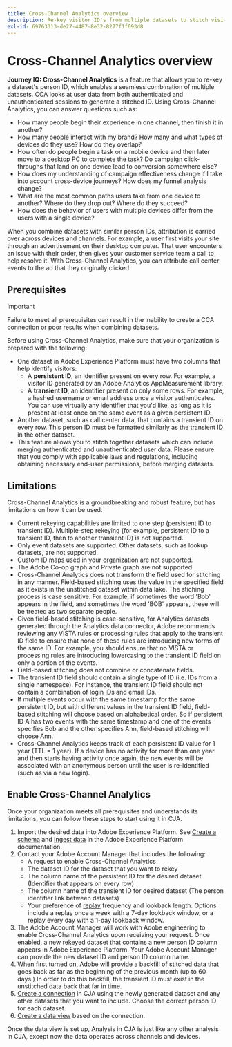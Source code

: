 ```yaml
---
title: Cross-Channel Analytics overview
description: Re-key visitor ID's from multiple datasets to stitch visitors together.
exl-id: 69763313-de27-4487-8e32-8277f1f693d8
---
```

# Cross-Channel Analytics overview

**Journey IQ: Cross-Channel Analytics** is a feature that allows you to re-key a dataset's person ID, which enables a seamless combination of multiple datasets. CCA looks at user data from both authenticated and unauthenticated sessions to generate a stitched ID. Using Cross-Channel Analytics, you can answer questions such as:

* How many people begin their experience in one channel, then finish it in another?
* How many people interact with my brand? How many and what types of devices do they use? How do they overlap?
* How often do people begin a task on a mobile device and then later move to a desktop PC to complete the task? Do campaign click-throughs that land on one device lead to conversion somewhere else?
* How does my understanding of campaign effectiveness change if I take into account cross-device journeys? How does my funnel analysis change?
* What are the most common paths users take from one device to another? Where do they drop out? Where do they succeed?
* How does the behavior of users with multiple devices differ from the users with a single device?

When you combine datasets with similar person IDs, attribution is carried over across devices and channels. For example, a user first visits your site through an advertisement on their desktop computer. That user encounters an issue with their order, then gives your customer service team a call to help resolve it. With Cross-Channel Analytics, you can attribute call center events to the ad that they originally clicked.

## Prerequisites

>[!IMPORTANT]
>
>Failure to meet all prerequisites can result in the inability to create a CCA connection or poor results when combining datasets.

Before using Cross-Channel Analytics, make sure that your organization is prepared with the following:

* One dataset in Adobe Experience Platform must have two columns that help identify visitors:
  * A **persistent ID**, an identifier present on every row. For example, a visitor ID generated by an Adobe Analytics AppMeasurement library.
  * A **transient ID**, an identifier present on only some rows. For example, a hashed username or email address once a visitor authenticates. You can use virtually any identifier that you'd like, as long as it is present at least once on the same event as a given persistent ID.
* Another dataset, such as call center data, that contains a transient ID on every row. This person ID must be formatted similarly as the transient ID in the other dataset.
* This feature allows you to stitch together datasets which can include merging authenticated and unauthenticated user data. Please ensure that you comply with applicable laws and regulations, including obtaining necessary end-user permissions, before merging datasets.

## Limitations

Cross-Channel Analytics is a groundbreaking and robust feature, but has limitations on how it can be used.

* Current rekeying capabilities are limited to one step (persistent ID to transient ID). Multiple-step rekeying (for example, persistent ID to a transient ID, then to another transient ID) is not supported.
* Only event datasets are supported. Other datasets, such as lookup datasets, are not supported.
* Custom ID maps used in your organization are not supported.
* The Adobe Co-op graph and Private graph are not supported.
* Cross-Channel Analytics does not transform the field used for stitching in any manner. Field-based stitching uses the value in the specified field as it exists in the unstitched dataset within data lake. The stiching process is case sensitive. For example, if sometimes the word 'Bob' appears in the field, and sometimes the word 'BOB' appears, these will be treated as two separate people.
* Given field-based stitching is case-sensitive, for Analytics datasets generated through the Analytics data connector, Adobe recommends reviewing any VISTA rules or processing rules that apply to the transient ID field to ensure that none of these rules are introducing new forms of the same ID. For example, you should ensure that no VISTA or processing rules are introducing lowercasing to the transient ID field on only a portion of the events.
* Field-based stitching does not combine or concatenate fields. 
* The transient ID field should contain a single type of ID (i.e. IDs from a single namespace). For instance, the transient ID field should not contain a combination of login IDs and email IDs.
* If multiple events occur with the same timestamp for the same persistent ID, but with different values in the transient ID field, field-based stitching will choose based on alphabetical order. So if persistent ID A has two events with the same timestamp and one of the events specifies Bob and the other specifies Ann, field-based stitching will choose Ann.
* Cross-Channel Analytics keeps track of each persistent ID value for 1 year (TTL = 1 year). If a device has no activity for more than one year and then starts having activity once again, the new events will be associated with an anonymous person until the user is re-identified (such as via a new login).


## Enable Cross-Channel Analytics

Once your organization meets all prerequisites and understands its limitations, you can follow these steps to start using it in CJA.

1. Import the desired data into Adobe Experience Platform. See [Create a schema](https://experienceleague.adobe.com/docs/experience-platform/xdm/tutorials/create-schema-ui.html) and [Ingest data](https://experienceleague.adobe.com/docs/experience-platform/ingestion/home.html) in the Adobe Experience Platform documentation.
1. Contact your Adobe Account Manager that includes the following:
   * A request to enable Cross-Channel Analytics
   * The dataset ID for the dataset that you want to rekey
   * The column name of the persistent ID for the desired dataset (Identifier that appears on every row)
   * The column name of the transient ID for desired dataset (The person identifier link between datasets)
   * Your preference of [replay](replay.md) frequency and lookback length. Options include a replay once a week with a 7-day lookback window, or a replay every day with a 1-day lookback window.
1. The Adobe Account Manager will work with Adobe engineering to enable Cross-Channel Analytics upon receiving your request. Once enabled, a new rekeyed dataset that contains a new person ID column appears in Adobe Experience Platform. Your Adobe Account Manager can provide the new dataset ID and person ID column name.
1. When first turned on, Adobe will provide a backfill of stitched data that goes back as far as the beginning of the previous month (up to 60 days.) In order to do this backfill, the transient ID must exist in the unstitched data back that far in time.
1. [Create a connection](../create-connection.md) in CJA using the newly generated dataset and any other datasets that you want to include. Choose the correct person ID for each dataset.
1. [Create a data view](/help/data-views/create-dataview.md) based on the connection.

<!-- To do: Paragraph on backfill once product and marketing determine the best way forward. -->

Once the data view is set up, Analysis in CJA is just like any other analysis in CJA, except now the data operates across channels and devices.
